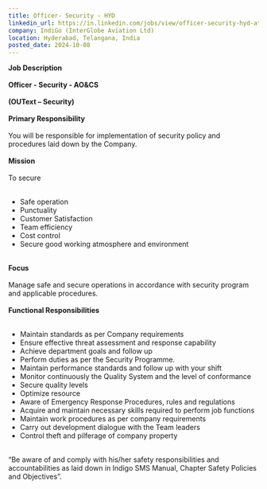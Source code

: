 ```yaml
---
title: Officer- Security - HYD
linkedin_url: https://in.linkedin.com/jobs/view/officer-security-hyd-at-indigo-interglobe-aviation-ltd-4045724029?position=11&pageNum=0&refId=dElrHFGNNPEPJRPLEL7ZfA%3D%3D&trackingId=rL1KGrA2Vco9009RnMfvNA%3D%3D
company: IndiGo (InterGlobe Aviation Ltd)
location: Hyderabad, Telangana, India
posted_date: 2024-10-08
---
```


<div class="description__text description__text--rich">
<section class="show-more-less-html" data-max-lines="5">
<div class="show-more-less-html__markup show-more-less-html__markup--clamp-after-5 relative overflow-hidden">
<strong>Job Description<br/><br/></strong><strong>Officer - Security - AO&amp;CS<br/><br/></strong><strong>(OUText – Security)<br/><br/></strong><strong>Primary Responsibility<br/><br/></strong>You will be responsible for implementation of security policy and procedures laid down by the Company.<br/><br/><strong>Mission<br/><br/></strong>To secure<br/><br/><ul><li>Safe operation</li><li>Punctuality</li><li>Customer Satisfaction</li><li>Team efficiency</li><li>Cost control</li><li>Secure good working atmosphere and environment<br/><br/></li></ul><strong>Focus<br/><br/></strong>Manage safe and secure operations in accordance with security program and applicable procedures.<br/><br/><strong>Functional Responsibilities<br/><br/></strong><ul><li>Maintain standards as per Company requirements</li><li>Ensure effective threat assessment and response capability</li><li>Achieve department goals and follow up</li><li>Perform duties as per the Security Programme.</li><li>Maintain performance standards and follow up with your shift</li><li>Monitor continuously the Quality System and the level of conformance</li><li>Secure quality levels</li><li>Optimize resource</li><li>Aware of Emergency Response Procedures, rules and regulations</li><li>Acquire and maintain necessary skills required to perform job functions</li><li>Maintain work procedures as per company requirements</li><li>Carry out development dialogue with the Team leaders</li><li>Control theft and pilferage of company property<br/><br/></li></ul>“Be aware of and comply with his/her safety responsibilities and accountabilities as laid down in Indigo SMS Manual, Chapter Safety Policies and Objectives”.
        </div>


<!-- --> </section>
</div>